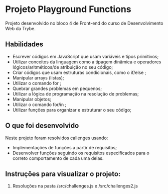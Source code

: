 # Projeto Playground Functions
Projeto desenvolvido no bloco 4 de Front-end do curso de Desenvolvimento Web da Trybe.


## Habilidades

- Escrever códigos em JavaScript que usam variáveis e tipos primitivos;
- Utilizar conceitos da linguagem como a tipagem dinâmica e operadores lógicos/aritméticos/de atribuição no seu código;
- Criar códigos que usam estruturas condicionais, como o if/else ;
- Manipular arrays (listas);
- Utilizar o comando for ;
- Quebrar grandes problemas em pequenos;
- Utilizar a lógica de programação na resolução de problemas;
- Manipular objetos;
- Utilizar o comando for/in ;
- Utilizar funções para organizar e estruturar o seu código;


## O que foi desenvolvido

Neste projeto foram resolvidos callenges usando:

- Implementações de funções a partir de requisitos;
- Desenvolver funções seguindo os requisitos especificados para o correto comportamento de cada uma delas. 


## Instruções para visualizar o projeto:

1. Resoluções na pasta /src/challenges.js e /src/challenges2.js
